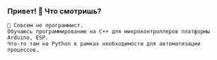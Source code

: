 ### Привет! 👋 Что смотришь?
```
🌱 Совсем не программист.
Обучаюсь программированию на С++ для микроконтроллеров платформы Arduino, ESP.
Что-то там на Python в рамках необходимости для автоматизации процессов.
```
<!--
**YaKotovskiy/YaKotovskiy** is a ✨ _special_ ✨ repository because its `README.md` (this file) appears on your GitHub profile.

Here are some ideas to get you started:

- 🔭 I’m currently working on ...
- 🌱 I’m currently learning ...
- 👯 I’m looking to collaborate on ...
- 🤔 I’m looking for help with ...
- 💬 Ask me about ...
- 📫 How to reach me: ...
- 😄 Pronouns: ...
- ⚡ Fun fact: ...
-->
